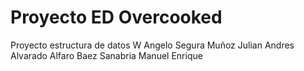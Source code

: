 # Proyecto ED Overcooked
Proyecto estructura de datos
W Angelo Segura Muñoz
Julian Andres Alvarado Alfaro
Baez Sanabria Manuel Enrique
